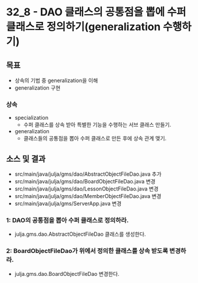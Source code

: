 # 32_8 - DAO 클래스의 공통점을 뽑에 수퍼 클래스로 정의하기(generalization 수행하기)

## 목표

- 상속의 기법 중 generalization을 이해
- generalization 구현

### 상속

- specialization
  - 수퍼 클래스를 상속 받아 특별한 기능을 수행하는 서브 클래스 만들기.
- generalization
  - 클래스들의 공통점을 뽑아 수퍼 클래스로 만든 후에 상속 관계 맺기.
 
## 소스 및 결과

- src/main/java/julja/gms/dao/AbstractObjectFileDao.java 추가
- src/main/java/julja/gms/dao/BoardObjectFileDao.java 변경
- src/main/java/julja/gms/dao/LessonObjectFileDao.java 변경
- src/main/java/julja/gms/dao/MemberObjectFileDao.java 변경
- src/main/java/julja/gms/ServerApp.java 변경


### 1: DAO의 공통점을 뽑아 수퍼 클래스로 정의하라.

- julja.gms.dao.AbstractObjectFileDao 클래스를 생성한다.

### 2: BoardObjectFileDao가 위에서 정의한 클래스를 상속 받도록 변경하라.

- julja.gms.dao.BoardObjectFileDao 변경한다.
  